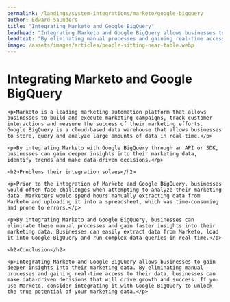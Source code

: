 ```yaml
---
permalink: /landings/system-integrations/marketo/google-bigquery
author: Edward Saunders
title: "Integrating Marketo and Google BigQuery"
leadhead: "Integrating Marketo and Google BigQuery allows businesses to gain deeper insights into their marketing data"
leadtext: "By eliminating manual processes and gaining real-time access to their data, businesses can make data-driven decisions that will drive growth and success. If you use Marketo, consider integrating it with Google BigQuery to unlock the true potential of your marketing data."
image: /assets/images/articles/people-sitting-near-table.webp
---
```

<div class="arttext">    <h1>Integrating Marketo and Google BigQuery</h1>
    
    <p>Marketo is a leading marketing automation platform that allows businesses to build and execute marketing campaigns, track customer interactions and measure the success of their marketing efforts. Google BigQuery is a cloud-based data warehouse that allows businesses to store, query and analyze large amounts of data in real-time.</p>
    
    <p>By integrating Marketo with Google BigQuery through an API or SDK, businesses can gain deeper insights into their marketing data, identify trends and make data-driven decisions.</p>
    
    <h2>Problems their integration solves</h2>
    
    <p>Prior to the integration of Marketo and Google BigQuery, businesses would often face challenges when attempting to analyze their marketing data. Marketers would spend hours manually extracting data from Marketo and uploading it into a spreadsheet, which was time-consuming and prone to errors.</p>
    
    <p>By integrating Marketo and Google BigQuery, businesses can eliminate these manual processes and gain faster insights into their marketing data. Businesses can easily extract data from Marketo, load it into Google BigQuery and run complex data queries in real-time.</p>
    
    <h2>Conclusion</h2>
    
    <p>Integrating Marketo and Google BigQuery allows businesses to gain deeper insights into their marketing data. By eliminating manual processes and gaining real-time access to their data, businesses can make data-driven decisions that will drive growth and success. If you use Marketo, consider integrating it with Google BigQuery to unlock the true potential of your marketing data.</p>
    
</div>